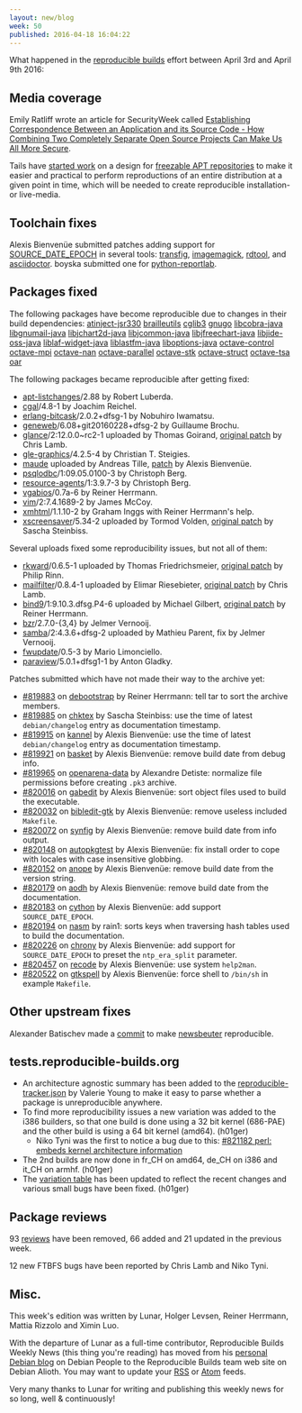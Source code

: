 ```yaml
---
layout: new/blog
week: 50
published: 2016-04-18 16:04:22
---
```


What happened in the [reproducible
builds](https://wiki.debian.org/ReproducibleBuilds) effort between April 3rd and April 9th 2016:

Media coverage
--------------

Emily Ratliff wrote an article for SecurityWeek called [Establishing Correspondence Between an Application and its Source Code - How Combining Two Completely Separate Open Source Projects Can Make Us All More Secure](http://www.securityweek.com/establishing-correspondence-between-application-and-its-source-code).

Tails have [started work](https://tails.boum.org/news/report_2016_03/) on a
design for [freezable APT repositories](https://tails.boum.org/blueprint/freezable_APT_repository/) to make it easier and practical to perform reproductions of an entire distribution at a given point in time, which will be needed to create reproducible installation- or live-media.

Toolchain fixes
---------------

Alexis Bienvenüe submitted patches adding support for
[SOURCE_DATE_EPOCH](https://wiki.debian.org/ReproducibleBuilds/TimestampsProposal)
in several tools: [transfig](https://bugs.debian.org/819911),
[imagemagick](https://bugs.debian.org/819914),
[rdtool](https://bugs.debian.org/820144), and
[asciidoctor](https://bugs.debian.org/820435). boyska submitted one for
[python-reportlab](https://bugs.debian.org/820169).

Packages fixed
--------------

The following packages have become reproducible due to changes in their
build dependencies:
[atinject-jsr330](https://tracker.debian.org/atinject-jsr330)
[brailleutils](https://tracker.debian.org/brailleutils)
[cglib3](https://tracker.debian.org/cglib3)
[gnugo](https://tracker.debian.org/gnugo)
[libcobra-java](https://tracker.debian.org/libcobra-java)
[libgnumail-java](https://tracker.debian.org/libgnumail-java)
[libjchart2d-java](https://tracker.debian.org/libjchart2d-java)
[libjcommon-java](https://tracker.debian.org/libjcommon-java)
[libjfreechart-java](https://tracker.debian.org/libjfreechart-java)
[libjide-oss-java](https://tracker.debian.org/libjide-oss-java)
[liblaf-widget-java](https://tracker.debian.org/liblaf-widget-java)
[liblastfm-java](https://tracker.debian.org/liblastfm-java)
[liboptions-java](https://tracker.debian.org/liboptions-java)
[octave-control](https://tracker.debian.org/octave-control)
[octave-mpi](https://tracker.debian.org/octave-mpi)
[octave-nan](https://tracker.debian.org/octave-nan)
[octave-parallel](https://tracker.debian.org/octave-parallel)
[octave-stk](https://tracker.debian.org/octave-stk)
[octave-struct](https://tracker.debian.org/octave-struct)
[octave-tsa](https://tracker.debian.org/octave-tsa)
[oar](https://tracker.debian.org/oar)

The following packages became reproducible after getting fixed:

 * [apt-listchanges](https://tracker.debian.org/apt-listchanges)/2.88 by Robert Luberda.
 * [cgal](https://tracker.debian.org/cgal)/4.8-1 by Joachim Reichel.
 * [erlang-bitcask](https://tracker.debian.org/erlang-bitcask)/2.0.2+dfsg-1 by Nobuhiro Iwamatsu.
 * [geneweb](https://tracker.debian.org/geneweb)/6.08+git20160228+dfsg-2 by Guillaume Brochu.
 * [glance](https://tracker.debian.org/glance)/2:12.0.0~rc2-1 uploaded by Thomas Goirand, [original patch](https://bugs.debian.org/807475) by Chris Lamb.
 * [gle-graphics](https://tracker.debian.org/gle-graphics)/4.2.5-4 by Christian T. Steigies.
 * [maude](https://tracker.debian.org/maude) uploaded by Andreas Tille, [patch](https://bugs.debian.org/819948) by Alexis Bienvenüe.
 * [psqlodbc](https://tracker.debian.org/psqlodbc)/1:09.05.0100-3 by Christoph Berg.
 * [resource-agents](https://tracker.debian.org/resource-agents)/1:3.9.7-3 by Christoph Berg.
 * [vgabios](https://tracker.debian.org/vgabios)/0.7a-6 by Reiner Herrmann.
 * [vim](https://tracker.debian.org/vim)/2:7.4.1689-2 by James McCoy.
 * [xmhtml](https://tracker.debian.org/xmhtml)/1.1.10-2 by Graham Inggs with Reiner Herrmann's help.
 * [xscreensaver](https://tracker.debian.org/xscreensaver)/5.34-2 uploaded by Tormod Volden, [original patch](https://bugs.debian.org/819595) by Sascha Steinbiss.

Several uploads fixed some reproducibility issues, but not all of them:

 * [rkward](https://tracker.debian.org/rkward)/0.6.5-1 uploaded by Thomas Friedrichsmeier, [original patch](https://bugs.debian.org/783290) by Philip Rinn.
 * [mailfilter](https://tracker.debian.org/mailfilter)/0.8.4-1 uploaded by Elimar Riesebieter, [original patch](https://bugs.debian.org/778264) by Chris Lamb.
 * [bind9](https://tracker.debian.org/bind9)/1:9.10.3.dfsg.P4-6 uploaded by Michael Gilbert, [original patch](https://bugs.debian.org/783885) by Reiner Herrmann.
 * [bzr](https://tracker.debian.org/bzr)/2.7.0-{3,4} by Jelmer Vernooij.
 * [samba](https://tracker.debian.org/samba)/2:4.3.6+dfsg-2 uploaded by Mathieu Parent, fix by Jelmer Vernooij.
 * [fwupdate](https://tracker.debian.org/fwupdate)/0.5-3 by Mario Limonciello.
 * [paraview](https://tracker.debian.org/paraview)/5.0.1+dfsg1-1 by Anton Gladky.

Patches submitted which have not made their way to the archive yet:

 * [#819883](https://bugs.debian.org/819883) on [debootstrap](https://tracker.debian.org/debootstrap) by Reiner Herrmann: tell tar to sort the archive members.
 * [#819885](https://bugs.debian.org/819885) on [chktex](https://tracker.debian.org/chktex) by Sascha Steinbiss: use the time of latest `debian/changelog` entry as documentation timestamp.
 * [#819915](https://bugs.debian.org/819915) on [kannel](https://tracker.debian.org/kannel) by Alexis Bienvenüe: use the time of latest `debian/changelog` entry as documentation timestamp.
 * [#819921](https://bugs.debian.org/819921) on [basket](https://tracker.debian.org/basket) by Alexis Bienvenüe: remove build date from debug info.
 * [#819965](https://bugs.debian.org/819965) on [openarena-data](https://tracker.debian.org/openarena-data) by Alexandre Detiste: normalize file permissions before creating `.pk3` archive.
 * [#820016](https://bugs.debian.org/820016) on [gabedit](https://tracker.debian.org/gabedit) by Alexis Bienvenüe: sort object files used to build the executable.
 * [#820032](https://bugs.debian.org/820032) on [bibledit-gtk](https://tracker.debian.org/bibledit-gtk) by Alexis Bienvenüe: remove useless included `Makefile`.
 * [#820072](https://bugs.debian.org/820072) on [synfig](https://tracker.debian.org/synfig) by Alexis Bienvenüe: remove build date from info output.
 * [#820148](https://bugs.debian.org/820148) on [autopkgtest](https://tracker.debian.org/autopkgtest) by Alexis Bienvenüe: fix install order to cope with locales with case insensitive globbing.
 * [#820152](https://bugs.debian.org/820152) on [anope](https://tracker.debian.org/anope) by Alexis Bienvenüe: remove build date from the version string.
 * [#820179](https://bugs.debian.org/820179) on [aodh](https://tracker.debian.org/aodh) by Alexis Bienvenüe: remove build date from the documentation.
 * [#820183](https://bugs.debian.org/820183) on [cython](https://tracker.debian.org/cython) by Alexis Bienvenüe: add support `SOURCE_DATE_EPOCH`.
 * [#820194](https://bugs.debian.org/820194) on [nasm](https://tracker.debian.org/nasm) by rain1: sorts keys when traversing hash tables used to build the documentation.
 * [#820226](https://bugs.debian.org/820226) on [chrony](https://tracker.debian.org/chrony) by Alexis Bienvenüe: add support for `SOURCE_DATE_EPOCH` to preset the `ntp_era_split` parameter.
 * [#820457](https://bugs.debian.org/820457) on [recode](https://tracker.debian.org/recode) by Alexis Bienvenüe: use system `help2man`.
 * [#820522](https://bugs.debian.org/820522) on [gtkspell](https://tracker.debian.org/gtkspell) by Alexis Bienvenüe: force shell to `/bin/sh` in example `Makefile`.

Other upstream fixes
--------------------

Alexander Batischev made a
[commit](https://github.com/akrennmair/newsbeuter/commit/cd794477f51d5ea40a7b1a163f426d10222db6a7)
to make [newsbeuter](https://tracker.debian.org/pkg/newsbeuter) reproducible.

tests.reproducible-builds.org
-----------------------------

 * An architecture agnostic summary has been added to the [reproducible-tracker.json](https://tests.reproducible-builds.org/reproducible-tracker.json) by Valerie Young to make it easy to parse whether a package is unreproducible anywhere.
 * To find more reproducibility issues a new variation was added to the i386 builders, so that one build is done using a 32 bit kernel (686-PAE) and the other build is using a 64 bit kernel (amd64). (h01ger)
   * Niko Tyni was the first to notice a bug due to this: [#821182 perl: embeds kernel architecture information](https://bugs.debian.org/821182)
 * The 2nd builds are now done in fr_CH on amd64, de_CH on i386 and it_CH on armhf. (h01ger)
 * The [variation table](https://tests.reproducible-builds.org/reproducible.html#variation) has been updated to reflect the recent changes and various small bugs have been fixed. (h01ger)

Package reviews
---------------

93 [reviews](https://reproducible.debian.net/unstable/amd64/index_notes.html)
have been removed, 66 added and 21 updated in the previous week.

12 new FTBFS bugs have been reported by Chris Lamb and Niko Tyni.

Misc.
-----

This week's edition was written by Lunar, Holger Levsen, Reiner Herrmann, Mattia Rizzolo and Ximin Luo.

With the departure of Lunar as a full-time contributor, Reproducible Builds
Weekly News (this thing you're reading) has moved from his [personal Debian
blog](https://people.debian.org/~lunar/blog/posts/) on Debian People to the
Reproducible Builds team web site on Debian Alioth. You may want to update your
[RSS](https://reproducible.alioth.debian.org/blog/index.rss) or
[Atom](https://reproducible.alioth.debian.org/blog/index.atom) feeds.

Very many thanks to Lunar for writing and publishing this weekly news for so long, well & continuously!
